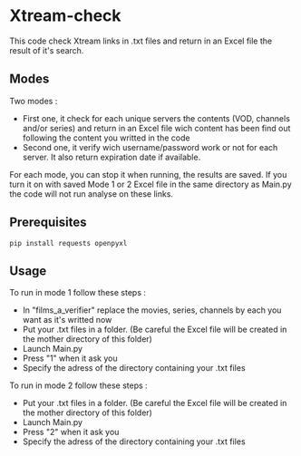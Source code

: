 # Xtream-check

This code check Xtream links in .txt files and return in an Excel file the result of it's search.


## Modes

Two modes :
  - First one, it check for each unique servers the contents (VOD, channels and/or series) and return in an Excel file wich content has been find out following the content you writted in the code
  - Second one, it verify wich username/password work or not for each server. It also return expiration date if available.

For each mode, you can stop it when running, the results are saved.
If you turn it on with saved Mode 1 or 2 Excel file in the same directory as Main.py the code will not run analyse on these links.

## Prerequisites

```shell
pip install requests openpyxl
```

## Usage

To run in mode 1 follow these steps : 
  - In "films_a_verifier" replace the movies, series, channels by each you want as it's writted now
  - Put your .txt files in a folder. (Be careful the Excel file will be created in the mother directory of this folder)
  - Launch Main.py
  - Press "1" when it ask you
  - Specify the adress of the directory containing your .txt files

To run in mode 2 follow these steps : 
  - Put your .txt files in a folder. (Be careful the Excel file will be created in the mother directory of this folder)
  - Launch Main.py
  - Press "2" when it ask you
  - Specify the adress of the directory containing your .txt files

